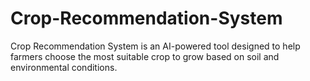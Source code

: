 # Crop-Recommendation-System
Crop Recommendation System is an AI-powered tool designed to help farmers choose the most suitable crop to grow based on soil and environmental conditions.
